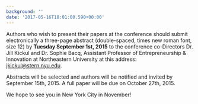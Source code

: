 ```yaml
---
background: ''
date: '2017-05-16T18:01:00.590+00:00'
---
```

Authors who wish to present their papers at the conference should submit electronically a three-page abstract (double-spaced, times new roman font, size 12) by __Tuesday September 1st, 2015__ to the conference co-Directors Dr. Jill Kickul and Dr. Sophie Bacq, Assistant Professor of Entrepreneurship & Innovation at Northeastern University at this address: jkickul@stern.nyu.edu.

Abstracts will be selected and authors will be notified and invited by September 15th, 2015. A full paper will be due on October 27th, 2015.

We hope to see you in New York City in November!
